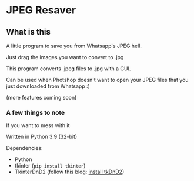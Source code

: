 # JPEG Resaver

## What is this
A little program to save you from Whatsapp's JPEG hell.

Just drag the images you want to convert to .jpg

This program converts .jpeg files to .jpg with a GUI.

Can be used when Photshop doesn't want to open your JPEG files that you just downloaded from Whatsapp :)

(more features coming soon)
### A few things to note
If you want to mess with it

Written in Python 3.9 (32-bit)

Dependencies:
 - Python
 - tkinter (```pip install tkinter```)
 - TkinterDnD2 (follow this blog: [install tkDnD2](https://pythonguides.com/python-tkinter-drag-and-drop/))

